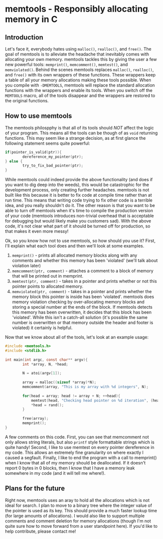 # memtools - Responsibly allocating memory in C
## Introduction

Let's face it, everybody hates using `malloc()`, `realloc()`, and `free()`. The goal of memtools is to alleviate the headache that inevitably comes with allocating 
your own memory. memtools tackles this by giving the user a few new powerful tools: `memprint()`, `memcomment()`, `memtest()`, and `memviolated()`. Behind the
scenes memtools replaces `malloc()`, `realloc()`, and `free()` with its own wrappers of these functions. These wrappers keep a table of all your memory allocations
making these tools possible. When you compile with `-DMEMTOOLS`, memtools will replace the standard allocation functions with the wrappers and enable its tools.
When you switch off the `MEMTOOLS` macro, all of the tools disappear and the wrappers are restored to the original functions.

## How to use memtools

The memtools philospphy is that all of its tools should *NOT* affect the logic of your program. This means all the tools can be though of as `void` returning 
functions. This may seem like a strange decision, as at first glance the following statement seems quite powerful:
```c
if(pointer_is_valid(ptr)){
        dereference_my_pointer(ptr);
} else {
        try_to_fix_bad_pointer(ptr);
}
```        
While memtools could indeed provide the above functionality (and does if you want to dig deep into the weeds), this would be catastrophic for the development 
process, only creating further headaches. memtools is not built like this because it is better to fix code at compile time rather than at run time. This means 
that writing code trying to fix other code is a terrible idea, and you really shouldn't do it. The other reason is that you want to be able to turn off memtools 
when it's time to compile the production version of your code (memtools introduces non-trivial overhead that is acceptable for debugging but would likely 
make you customers sad). With the above code, it's not clear what part of it should be turned off for production, so that makes it even more messy!

Ok, so you know how not to use memtools, so how should you use it? First, I'll explain what each tool does and then we'll look at some examples.

1. `memprint()` - prints all allocated memory blocks along with any comments and whether this memory has been 'violated' (we'll talk about violation later)
2. `memcomment(ptr, comment)` - attaches a comment to a block of memory that will be printed out in memprint.
3. `memtest(ptr, comment)` - takes in a pointer and prints whether or not this pointer points to allocated memory.
4. `memviolated(ptr, comment)` - takes in a pointer and prints whether the memory block this pointer is inside has been 'violated'. memtools does memory violation checking
by over-allocating memory blocks and storing a special number at the ends of the block. If memtools detects this memory has been overwritten, it decides that
this block has been 'violated'. While this isn't a catch-all solution (it's possible the same number is overwritten or that memory outside the header and footer
is violated) it certainly is helpful.

Now that we know about all of the tools, let's look at an example usage:
```c
#include <memtools.h>
#include <stdlib.h>
        
int main(int argc, const char** argv){
        int *array, N, *head;
            
        N = atoi(argv[1]);
            
        array = malloc((sizeof *array)*N);
        memcomment(array, "This is my array with %d integers", N);
            
        for(head = array; head != array + N; ++head){
            memtest(head, "Checking head pointer on %d iteration", (head - array)/(sizeof *array));
            *head = rand();
        }
            
        free(array);
        memprint();
}
```        
A few comments on this code. First, you can see that memcomment not only allows string literals, but also `printf` style formattable strings which is quite handy!
Second, I like to use memtest on every pointer dereference in my code. This allows an extremely fine granularity on where exactly I caused a segfault. Finally, I
like to end the program with a call to memprint() when I know that all of my memory should be deallocated. If it doesn't report 0 bytes in 0 blocks, then I know
that I have a memory leak somewhere in my code (and it will tell me where!).

## Plans for the future

Right now, memtools uses an aray to hold all the allocations which is not ideal for search. I plan to move to a binary tree where the integer value of the pointer
is used as its key. This should provide a much faster lookup time (for large amounts of allocations). I would also like to support multiple comments and comment
deletion for memory allocations (though I'm not quite sure how to move forward from a user standpoint here). If you'd like to help contribute, please contact me!

